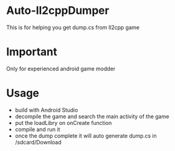 # Auto-Il2cppDumper
This is for helping you get dump.cs from Il2cpp game

# Important
Only for experienced android game modder 

# Usage 
- build with Android Studio
- decompile the game and search the main activity of the game
- put the loadLibry on onCreate function
- compile and run it
- once the dump complete it will auto generate dump.cs in /sdcard/Download
